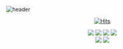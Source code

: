   ![header](https://capsule-render.vercel.app/api?type=Wave&animation=fadeIn&color=auto&height=150&section=header&text=ReveurK%20development%20work&fontColor=000000&fontSize=35)

<div align="center"> 
 
 [![Hits](https://hits.seeyoufarm.com/api/count/incr/badge.svg?url=https%3A%2F%2Fgithub.com%2Freveur96&count_bg=%232FCDFF&title_bg=%23000000&icon=ghostery.svg&icon_color=%23FFFFFF&title=hits&edge_flat=false)](https://hits.seeyoufarm.com) 
 
<img src="https://img.shields.io/badge/Html-E34F26?style=for-the-badg=flat-square&logo=Html5&logoColor=white"/>
<img src="https://img.shields.io/badge/Css-1572B6?style=for-the-badg=flat-square&logo=Css3&logoColor=white"/>
<img src="https://img.shields.io/badge/Javascript-F7DF1E?style=for-the-badg=flat-square&logo=Javascript&logoColor=white"/>
<img src="https://img.shields.io/badge/React-61DAFB?style=for-the-badg=flat-square&logo=React&logoColor=white"/>
   <br>
<img src="https://img.shields.io/badge/GitHub-181717?style=for-the-badg=flat-square&logo=GitHub&logoColor=white"/>
<img src="https://img.shields.io/badge/Git-F05032?style=for-the-badg=flat-square&logo=Git&logoColor=white"/>
</div>
